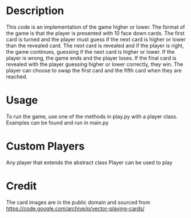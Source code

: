 # Description
This code is an implementation of the game higher or lower.
The format of the game is that the player is presented with 10 face down cards. 
The first card is turned and the player must guess if the next card is higher or lower than the revealed card.
The next card is revealed and if the player is right, the game continues, guessing if the next card is higher or lower.
If the player is wrong, the game ends and the player loses.
If the final card is revealed with the player guessing higher or lower correctly, they win.
The player can choose to swap the first card and the fifth card when they are reached.
# Usage
To run the game, use one of the methods in play.py with a player class. Examples can be found and run in main.py

# Custom Players
Any player that extends the abstract class Player can be used to play

# Credit
The card images are in the public domain and sourced from https://code.google.com/archive/p/vector-playing-cards/
